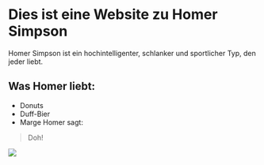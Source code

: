 # Dies ist eine Website zu Homer Simpson
Homer Simpson ist ein hochintelligenter, schlanker und sportlicher Typ, den jeder liebt.
## Was Homer liebt:
* Donuts
* Duff-Bier
* Marge
Homer sagt:
> Doh!
<img src="https://images-na.ssl-images-amazon.com/images/I/71UdAbfMkEL._SY679_.jpg"/>